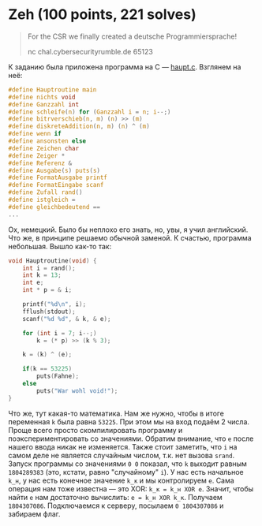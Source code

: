 # Zeh (100 points, 221 solves)

> For the CSR we finally created a deutsche Programmiersprache!
>
> nc chal.cybersecurityrumble.de 65123

К заданию была приложена программа на C — [haupt.c](./haupt.c). Взглянем на неё:

```c
#define Hauptroutine main
#define nichts void
#define Ganzzahl int
#define schleife(n) for (Ganzzahl i = n; i--;)
#define bitrverschieb(n, m) (n) >> (m)
#define diskreteAddition(n, m) (n) ^ (m)
#define wenn if
#define ansonsten else
#define Zeichen char
#define Zeiger *
#define Referenz &
#define Ausgabe(s) puts(s)
#define FormatAusgabe printf
#define FormatEingabe scanf
#define Zufall rand()
#define istgleich =
#define gleichbedeutend ==
...
```

Ох, немецкий. Было бы неплохо его знать, но, увы, я учил английский. Что же, в принципе решаемо обычной заменой. К
счастью, программа небольшая. Вышло как-то так:

```c 
void Hauptroutine(void) {
    int i = rand();
    int k = 13;
    int e;
    int * p = & i;

    printf("%d\n", i);
    fflush(stdout);
    scanf("%d %d", & k, & e);

    for (int i = 7; i--;)
        k = (* p) >> (k % 3);

    k = (k) ^ (e);

    if(k == 53225)
        puts(Fahne);
    else
        puts("War wohl void!");
}
```

Что же, тут какая-то математика. Нам же нужно, чтобы в итоге переменная `k` была равна `53225`. При этом мы на вход
подаём 2 числа. Проще всего просто скомпилировать программу и поэкспериментировать со значениями. Обратим внимание, что
`e` после нашего ввода никак не изменяется. Также стоит заметить, что `i` на самом деле не является случайным числом,
т.к. нет вызова `srand`. Запуск программы со значениями `0 0` показал, что `k` выходит равным `1804289383` (это, 
кстати, равно "случайному" `i`). У нас есть начальное `k_н`, у нас есть конечное значение `k_к` и мы контролируем `e`.
Сама операция нам тоже известна — это XOR: `k_к = k_н XOR e`. Значит, чтобы найти `e` нам достаточно вычислить:
`e = k_н XOR k_к`. Получаем `1804307086`. Подключаемся к серверу, посылаем `0 1804307086` и забираем флаг.